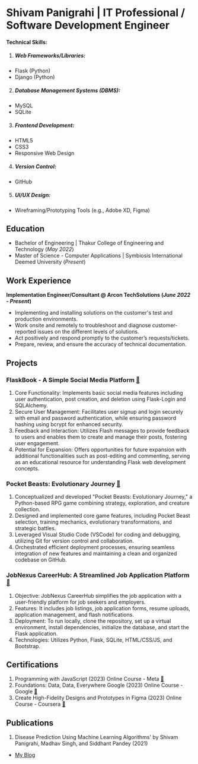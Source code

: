 # Shivam Panigrahi | IT Professional / Software Development Engineer

#### Technical Skills:
1. ##### Web Frameworks/Libraries:
  - Flask (Python)
  - Django (Python)
2. ##### Database Management Systems (DBMS):
  - MySQL
  - SQLite
3. ##### Frontend Development:
  - HTML5
  - CSS3
  - Responsive Web Design
4. ##### Version Control:
  - GitHub
5. ##### UI/UX Design:
  - Wireframing/Prototyping Tools (e.g., Adobe XD, Figma)

## Education
- Bachelor of Engineering | Thakur College of Engineering and Technology (_May 2022_)								       		
- Master of Science - Computer Applications	| Symbiosis International Deemed University (_Present_)

## Work Experience
**Implementation Engineer/Consultant @ Arcon TechSolutions (_June 2022 - Present_)**
- Implementing and installing solutions on the customer's test and production environments.
- Work onsite and remotely to troubleshoot and diagnose customer-reported issues on the different levels of solutions.
- Act positively and respond promptly to the customer’s requests/tickets.
- Prepare, review, and ensure the accuracy of technical documentation.

## Projects
### FlaskBook - A Simple Social Media Platform [🔗](https://github.com/shivam821/FlaskBook---A-Simple-Social-Media-Platform)

1. Core Functionality: Implements basic social media features including user authentication, post creation, and deletion using Flask-Login and SQLAlchemy.
2. Secure User Management: Facilitates user signup and login securely with email and password authentication, while ensuring password hashing using bcrypt for enhanced security.
3. Feedback and Interaction: Utilizes Flash messages to provide feedback to users and enables them to create and manage their posts, fostering user engagement.
4. Potential for Expansion: Offers opportunities for future expansion with additional functionalities such as post-editing and commenting, serving as an educational resource for understanding Flask web development concepts.

### Pocket Beasts: Evolutionary Journey [🔗](https://github.com/shivam821/Pocket-Odyssey)

1. Conceptualized and developed "Pocket Beasts: Evolutionary Journey," a Python-based RPG game combining strategy, exploration, and creature collection.
2. Designed and implemented core game features, including Pocket Beast selection, training mechanics, evolutionary transformations, and strategic battles.
3. Leveraged Visual Studio Code (VSCode) for coding and debugging, utilizing Git for version control and collaboration.
4. Orchestrated efficient deployment processes, ensuring seamless integration of new features and maintaining a clean and organized codebase on GitHub.

### JobNexus CareerHub: A Streamlined Job Application Platform [🔗](https://github.com/shivam821/JobNexus-CareerHub-Streamlined-Job-Application-Management-System)

1. Objective: JobNexus CareerHub simplifies the job application with a user-friendly platform for job seekers and employers.
2. Features: It includes job listings, job application forms, resume uploads, application management, and flash notifications.
3. Deployment: To run locally, clone the repository, set up a virtual environment, install dependencies, initialize the database, and start the Flask application.
4. Technologies: Utilizes Python, Flask, SQLite, HTML/CSS/JS, and Bootstrap. 

## Certifications
1. Programming with JavaScript (2023) Online Course - Meta [🔗](https://coursera.org/share/63c15f3b5306ec64b756e597bc0e2d58)
2. Foundations: Data, Data, Everywhere Google (2023) Online Course - Google [🔗](https://www.coursera.org/account/accomplishments/certificate/P8RFSNPJCFTX)
3. Create High-Fidelity Designs and Prototypes in Figma (2023) Online Course - Coursera [🔗](https://coursera.org/share/e773683af80f9d917476c348707747a7)

## Publications
1. Disease Prediction Using Machine Learning Algorithms' by Shivam Panigrahi, Madhav Singh, and Siddhant Pandey (2021)

- [My Blog](https://medium.com/@panigrahishivam821)
